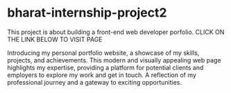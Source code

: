 # bharat-internship-project2
This project is about building a front-end web developer porfolio. CLICK ON THE LINK BELOW TO VISIT PAGE


Introducing my personal portfolio website, a showcase of my skills, projects, and achievements. This modern and visually appealing web page highlights my expertise, providing a platform for potential clients and employers to explore my work and get in touch. A reflection of my professional journey and a gateway to exciting opportunities.
